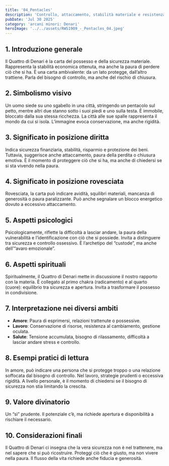 ```yaml
---
title: '04_Pentacles'
description: 'Controllo, attaccamento, stabilità materiale e resistenza al cambiamento'
pubDate: 'Jul 30 2025'
category: 'arcani minori: Denari'
heroImage: '../../assets/RWS1909_-_Pentacles_04.jpeg'
---
```


## 1. Introduzione generale

Il Quattro di Denari è la carta del possesso e della sicurezza materiale. Rappresenta la stabilità economica ottenuta, ma anche la paura di perdere ciò che si ha. È una carta ambivalente: da un lato protegge, dall’altro trattiene. Parla del bisogno di controllo, ma anche del rischio di chiusura.

## 2. Simbolismo visivo

Un uomo siede su uno sgabello in una città, stringendo un pentacolo sul petto, mentre altri due stanno sotto i suoi piedi e uno sulla testa. È immobile, bloccato dalla sua stessa ricchezza. La città alle sue spalle rappresenta il mondo da cui si isola. L’immagine evoca conservazione, ma anche rigidità.

## 3. Significato in posizione diritta

Indica sicurezza finanziaria, stabilità, risparmio e protezione dei beni. Tuttavia, suggerisce anche attaccamento, paura della perdita o chiusura emotiva. È il momento di proteggere ciò che si ha, ma anche di chiedersi se si sta vivendo nella paura.

## 4. Significato in posizione rovesciata

Rovesciata, la carta può indicare avidità, squilibri materiali, mancanza di generosità o paura paralizzante. Può anche segnalare un blocco energetico dovuto a eccessivo attaccamento.

## 5. Aspetti psicologici

Psicologicamente, riflette la difficoltà a lasciar andare, la paura della vulnerabilità e l’identificazione con ciò che si possiede. Invita a distinguere tra sicurezza e controllo ossessivo. È l’archetipo del “custode”, ma anche dell’“avaro emozionale”.

## 6. Aspetti spirituali

Spiritualmente, il Quattro di Denari mette in discussione il nostro rapporto con la materia. È collegato al primo chakra (radicamento) e al quarto (cuore): equilibrio tra sicurezza e apertura. Invita a trasformare il possesso in condivisione.

## 7. Interpretazione nei diversi ambiti

- **Amore**: Paura di esprimersi, relazioni trattenute o possessive.
- **Lavoro**: Conservazione di risorse, resistenza al cambiamento, gestione oculata.
- **Salute**: Tensione accumulata, bisogno di rilassamento, difficoltà a lasciar andare stress e controllo.

## 8. Esempi pratici di lettura

In amore, può indicare una persona che si protegge troppo o una relazione soffocata dal bisogno di controllo. Nel lavoro, strategie prudenti o eccessiva rigidità. A livello personale, è il momento di chiedersi se il bisogno di sicurezza non stia limitando la crescita.

## 9. Valore divinatorio

Un “sì” prudente. Il potenziale c’è, ma richiede apertura e disponibilità a rischiare il necessario.

## 10. Considerazioni finali

Il Quattro di Denari ci insegna che la vera sicurezza non è nel trattenere, ma nel sapere che si può ricostruire. Proteggi ciò che è giusto, ma non vivere nella paura. Il flusso della vita richiede anche fiducia e generosità.
